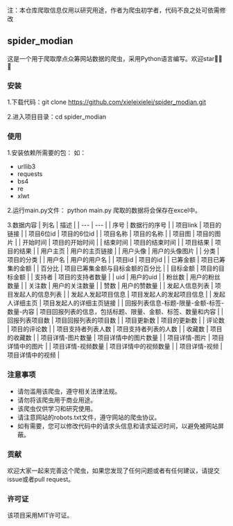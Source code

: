 注：本仓库爬取信息仅用以研究用途，作者为爬虫初学者，代码不良之处可依需修改
## spider_modian


这是一个用于爬取摩点众筹网站数据的爬虫，采用Python语言编写。欢迎star:dizzy::dizzy::dizzy:
### 安装
1.下载代码：git clone https://github.com/xieleixielei/spider_modian.git

2.进入项目目录：cd spider_modian


### 使用
1.安装依赖所需要的包：
如：
- urllib3
- requests
- bs4
- re
- xlwt

2.运行main.py文件：
python main.py
爬取的数据将会保存在excel中。

3.数据内容
| 列名 | 描述 |
| --- | --- |
| 序号 | 数据行的序号 |
| 项目link | 项目的链接 |
| 项目6位id | 项目的6位id |
| 项目名称 | 项目的名称 |
| 项目图 | 项目的图片 |
| 开始时间 | 项目的开始时间 |
| 结束时间 | 项目的结束时间 |
| 项目结果 | 项目的结果 |
| 用户主页 | 用户的主页链接 |
| 用户头像 | 用户的头像图片 |
| 分类 | 项目的分类 |
| 用户名 | 用户的用户名 |
| 项目id | 项目的id |
| 已筹金额 | 项目已筹集的金额 |
| 百分比 | 项目已筹集金额与目标金额的百分比 |
| 目标金额 | 项目的目标金额 |
| 支持者 | 项目的支持者数量 |
| uid | 用户的uid |
| 粉丝数 | 用户的粉丝数量 |
| 关注数 | 用户的关注数量 |
| 赞数 | 用户的赞数量 |
| 发起人信息列表 | 项目发起人的信息列表 |
| 发起人发起项目信息 | 项目发起人的发起项目信息 |
| 发起人详细主页 | 项目发起人的详细主页链接 |
| 回报列表信息-标题-限量-金额-标签-数量-内容 | 项目回报列表的信息，包括标题、限量、金额、标签、数量和内容 |
| 回报列表项目数 | 项目回报列表的项目数 |
| 项目更新数 | 项目的更新数 |
| 评论数 | 项目的评论数 |
| 项目支持者列表人数 | 项目支持者列表的人数 |
| 收藏数 | 项目的收藏数 |
| 项目详情-图片数量 | 项目详情中的图片数量 |
| 项目详情-图片 | 项目详情中的图片 |
| 项目详情-视频数量 | 项目详情中的视频数量 |
| 项目详情-视频 | 项目详情中的视频 |

### 注意事项
- 请勿滥用该爬虫，遵守相关法律法规。
- 请勿将该爬虫用于商业用途。
- 该爬虫仅供学习和研究使用。
- 请注意网站的robots.txt文件，遵守网站的爬虫协议。
- 如有需要，您可以修改代码中的请求头信息和请求延迟时间，以避免被网站屏蔽。
### 贡献
欢迎大家一起来完善这个爬虫，如果您发现了任何问题或者有任何建议，请提交issue或者pull request。

###  许可证
该项目采用MIT许可证。
